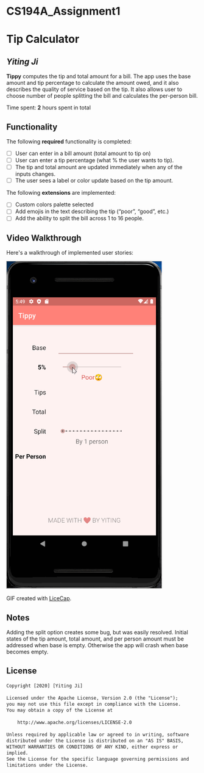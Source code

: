 # CS194A_Assignment1

# Tip Calculator 

## *Yiting Ji*

**Tippy** computes the tip and total amount for a bill. The app uses the base amount and tip percentage to calculate the amount owed, and it also describes the quality of service based on the tip. It also allows user to choose number of people splitting the bill and calculates the per-person bill.

Time spent: **2** hours spent in total

## Functionality 

The following **required** functionality is completed:

* [ ] User can enter in a bill amount (total amount to tip on)
* [ ] User can enter a tip percentage (what % the user wants to tip).
* [ ] The tip and total amount are updated immediately when any of the inputs changes.
* [ ] The user sees a label or color update based on the tip amount. 

The following **extensions** are implemented:

* [ ] Custom colors palette selected
* [ ] Add emojis in the text describing the tip (“poor”, “good”, etc.)
* [ ] Add the ability to split the bill across 1 to 16 people.

## Video Walkthrough

Here's a walkthrough of implemented user stories:

![](tippy.gif)

GIF created with [LiceCap](http://www.cockos.com/licecap/).

## Notes

Adding the split option creates some bug, but was easily resolved.
Initial states of the tip amount, total amount, and per person amount must be addressed when base is empty. Otherwise the app will crash when base becomes empty. 

## License

    Copyright [2020] [Yiting Ji]

    Licensed under the Apache License, Version 2.0 (the "License");
    you may not use this file except in compliance with the License.
    You may obtain a copy of the License at

        http://www.apache.org/licenses/LICENSE-2.0

    Unless required by applicable law or agreed to in writing, software
    distributed under the License is distributed on an "AS IS" BASIS,
    WITHOUT WARRANTIES OR CONDITIONS OF ANY KIND, either express or implied.
    See the License for the specific language governing permissions and
    limitations under the License.

